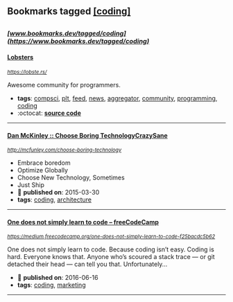 ## Bookmarks tagged [[coding]](https://www.bookmarks.dev?q=[coding])

_<sup><sup>[www.bookmarks.dev/tagged/coding](https://www.bookmarks.dev/tagged/coding)</sup></sup>_
---
#### [Lobsters](https://lobste.rs/)
_<sup>https://lobste.rs/</sup>_

Awesome community for programmers.
* **tags**: [compsci](../tagged/compsci.md), [plt](../tagged/plt.md), [feed](../tagged/feed.md), [news](../tagged/news.md), [aggregator](../tagged/aggregator.md), [community](../tagged/community.md), [programming](../tagged/programming.md), [coding](../tagged/coding.md)
* :octocat: **[source code](https://github.com/lobsters/lobsters)**
---
#### [Dan McKinley :: Choose Boring TechnologyCrazySane](http://mcfunley.com/choose-boring-technology)
_<sup>http://mcfunley.com/choose-boring-technology</sup>_

* Embrace boredom
* Optimize Globally
* Choose New Technology, Sometimes
* Just Ship
* :calendar: **published on**: 2015-03-30
* **tags**: [coding](../tagged/coding.md), [architecture](../tagged/architecture.md)
---
#### [One does not simply learn to code – freeCodeCamp](https://medium.freecodecamp.org/one-does-not-simply-learn-to-code-f25bacdc5b62)
_<sup>https://medium.freecodecamp.org/one-does-not-simply-learn-to-code-f25bacdc5b62</sup>_

One does not simply learn to code. Because coding isn’t easy. Coding is hard. Everyone knows that. Anyone who’s scoured a stack trace — or git detached their head — can tell you that. Unfortunately…
* :calendar: **published on**: 2016-06-16
* **tags**: [coding](../tagged/coding.md), [marketing](../tagged/marketing.md)
---
